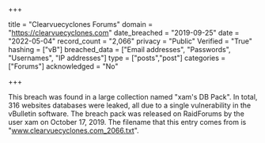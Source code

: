 +++

title = "Clearvuecyclones Forums"
domain = "https://clearvuecyclones.com"
date_breached = "2019-09-25"
date = "2022-05-04"
record_count = "2,066"
privacy = "Public"
Verified = "True"
hashing = ["vB"]
breached_data = ["Email addresses", "Passwords", "Usernames", "IP addresses"]
type = ["posts","post"]
categories = ["Forums"]
acknowledged = "No"


+++


This breach was found in a large collection named "xam's DB Pack". In total, 316 websites databases were leaked, all due to a single vulnerability in the vBulletin software. The breach pack was released on RaidForums by the user xam on October 17, 2019. The filename that this entry comes from is "www.clearvuecyclones.com_2066.txt".

